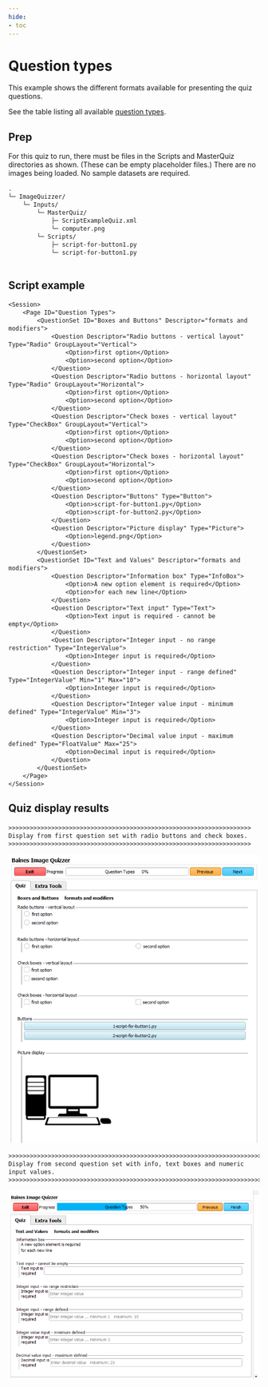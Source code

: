 ```yaml
---
hide:
- toc
---
```

<!-- let javascript handle toc on left sidebar -->
# Question types

This example shows the different formats available for presenting the quiz questions.

See the table listing all available [question types](../elements_attributes/questionset/question/type.md).


## Prep

For this quiz to run, there must be files in the Scripts and MasterQuiz directories as shown.
(These can be empty placeholder files.) 
There are no images being loaded. No sample datasets are required.

```
.
└─ ImageQuizzer/
    └─ Inputs/
        └─ MasterQuiz/
			├─ ScriptExampleQuiz.xml
			└─ computer.png
        └─ Scripts/
			├─ script-for-button1.py
			└─ script-for-button1.py
			
```



## Script example

```
<Session>
    <Page ID="Question Types">
        <QuestionSet ID="Boxes and Buttons" Descriptor="formats and modifiers">
            <Question Descriptor="Radio buttons - vertical layout" Type="Radio" GroupLayout="Vertical">
                <Option>first option</Option>
                <Option>second option</Option>
            </Question>
            <Question Descriptor="Radio buttons - horizontal layout" Type="Radio" GroupLayout="Horizontal">
                <Option>first option</Option>
                <Option>second option</Option>
            </Question>
            <Question Descriptor="Check boxes - vertical layout" Type="CheckBox" GroupLayout="Vertical">
                <Option>first option</Option>
                <Option>second option</Option>
            </Question>
            <Question Descriptor="Check boxes - horizontal layout" Type="CheckBox" GroupLayout="Horizontal">
                <Option>first option</Option>
                <Option>second option</Option>
            </Question>
            <Question Descriptor="Buttons" Type="Button">
                <Option>script-for-button1.py</Option>
                <Option>script-for-button2.py</Option>
            </Question>
			<Question Descriptor="Picture display" Type="Picture">
				<Option>legend.png</Option>
			</Question>
        </QuestionSet>
        <QuestionSet ID="Text and Values" Descriptor="formats and modifiers">
            <Question Descriptor="Information box" Type="InfoBox">
                <Option>A new option element is required</Option>
                <Option>for each new line</Option>
            </Question>
            <Question Descriptor="Text input" Type="Text">
                <Option>Text input is required - cannot be empty</Option>
            </Question>
            <Question Descriptor="Integer input - no range restriction" Type="IntegerValue">
                <Option>Integer input is required</Option>
            </Question>
            <Question Descriptor="Integer input - range defined" Type="IntegerValue" Min="1" Max="10">
                <Option>Integer input is required</Option>
            </Question>
            <Question Descriptor="Integer value input - minimum defined" Type="IntegerValue" Min="3">
                <Option>Integer input is required</Option>
            </Question>
            <Question Descriptor="Decimal value input - maximum defined" Type="FloatValue" Max="25">
                <Option>Decimal input is required</Option>
            </Question>
        </QuestionSet>
    </Page>
</Session>
```

## Quiz display results

```
>>>>>>>>>>>>>>>>>>>>>>>>>>>>>>>>>>>>>>>>>>>>>>>>>>>>>>>>>>>>>>>>>>>>
Display from first question set with radio buttons and check boxes.
>>>>>>>>>>>>>>>>>>>>>>>>>>>>>>>>>>>>>>>>>>>>>>>>>>>>>>>>>>>>>>>>>>>>
```

![ButtonsBoxes](assets/Example_QuestionType_Radio_CheckBox_Button.png)


```
>>>>>>>>>>>>>>>>>>>>>>>>>>>>>>>>>>>>>>>>>>>>>>>>>>>>>>>>>>>>>>>>>>>>>>>>>>>>>>>>>>>
Display from second question set with info, text boxes and numeric input values.
>>>>>>>>>>>>>>>>>>>>>>>>>>>>>>>>>>>>>>>>>>>>>>>>>>>>>>>>>>>>>>>>>>>>>>>>>>>>>>>>>>>
```

![TextNumeric](assets/Example_QuestionType_Info_Text_Numeric.png)
